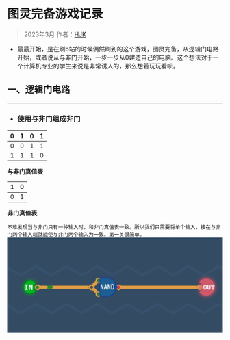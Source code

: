 # 图灵完备游戏记录
>2023年3月
作者：[HJK](README.md)

+ 最最开始，是在刷b站的时候偶然刷到的这个游戏，图灵完备，从逻辑门电路开始，或者说从与非门开始，一步一步从0建造自己的电脑。这个想法对于一个计算机专业的学生来说是非常诱人的，那么想着玩玩看呗。

## 一、逻辑门电路
---
+ <h3>使用与非门组成非门</h3>

|0|1|0|1|
|--|--|--|--|
|0|0|1|1|
|1|1|1|0|

**与非门真值表**

|1|0|
|-|-|
|0|1|


**非门真值表**

`不难发现当与非门只有一种输入时，和非门真值表一致。所以我们只需要将单个输入，接在与非门两个输入端就能使与非门两个输入为一致。第一关很简单。`
![img](https://raw.githubusercontent.com/joker02h/blog/master/src/20230228221745.jpg)


